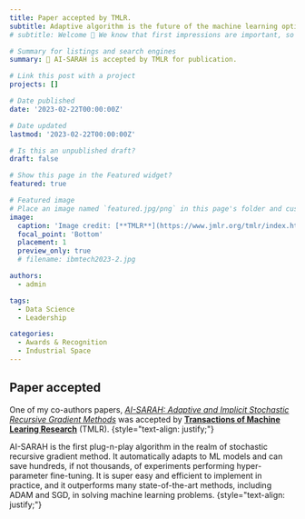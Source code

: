 ```yaml
---
title: Paper accepted by TMLR.
subtitle: Adaptive algorithm is the future of the machine learning optimization.  
# subtitle: Welcome 👋 We know that first impressions are important, so we've populated your new site with some initial content to help you get familiar with everything in no time.

# Summary for listings and search engines
summary: 👋 AI-SARAH is accepted by TMLR for publication. 

# Link this post with a project
projects: []

# Date published
date: '2023-02-22T00:00:00Z'

# Date updated
lastmod: '2023-02-22T00:00:00Z'

# Is this an unpublished draft?
draft: false

# Show this page in the Featured widget?
featured: true

# Featured image
# Place an image named `featured.jpg/png` in this page's folder and customize its options here.
image:
  caption: 'Image credit: [**TMLR**](https://www.jmlr.org/tmlr/index.html)'
  focal_point: 'Bottom'
  placement: 1
  preview_only: true
  # filename: ibmtech2023-2.jpg

authors:
  - admin

tags:
  - Data Science
  - Leadership

categories:
  - Awards & Recognition
  - Industrial Space
---
```



## Paper accepted

One of my co-authors papers, [*AI-SARAH: Adaptive and Implicit Stochastic Recursive Gradient Methods*](https://www.zhengqxhs.com/publication/aisarah/) was accepted by [**Transactions of Machine Learing Research**](https://www.jmlr.org/tmlr/index.html) (TMLR). 
{style="text-align: justify;"}

AI-SARAH is the first plug-n-play algorithm in the realm of stochastic recursive gradient method. It automatically adapts to ML models and can save hundreds, if not thousands, of experiments performing hyper-parameter fine-tuning. It is super easy and efficient to implement in practice, and it outperforms many state-of-the-art methods, including ADAM and SGD, in solving machine learning problems.
{style="text-align: justify;"}

